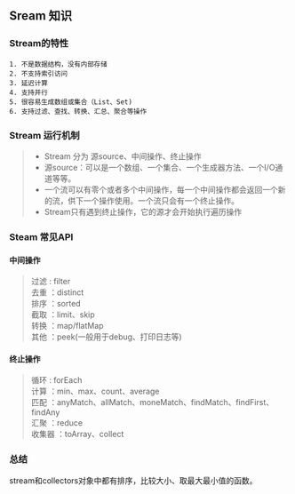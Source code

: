 ## Sream 知识 
### Stream的特性
    1. 不是数据结构，没有内部存储
    2. 不支持索引访问
    3. 延迟计算
    4. 支持并行
    5. 很容易生成数组或集合（List、Set)
    6. 支持过滤、查找、转换、汇总、聚合等操作
### Stream 运行机制
> - Stream 分为 源source、中间操作、终止操作  
> - 源source：可以是一个数组、一个集合、一个生成器方法、一个I/O通道等等。  
> - 一个流可以有零个或者多个中间操作，每一个中间操作都会返回一个新的流，供下一个操作使用。一个流只会有一个终止操作。
> - Stream只有遇到终止操作，它的源才会开始执行遍历操作
### Steam 常见API
#### 中间操作
> 过滤 : filter  
> 去重 ：distinct  
> 排序 ：sorted  
> 截取 ：limit、skip  
> 转换 ：map/flatMap   
> 其他 ：peek(一般用于debug、打印日志等)
#### 终止操作
> 循环 : forEach  
> 计算 ：min、max、count、average  
> 匹配 ：anyMatch、allMatch、moneMatch、findMatch、findFirst、findAny  
> 汇聚 ：reduce  
> 收集器 ：toArray、collect 

### 总结

stream和collectors对象中都有排序，比较大小、取最大最小值的函数。